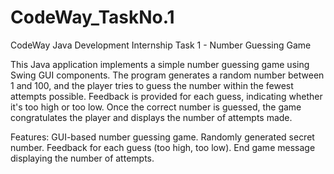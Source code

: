# CodeWay_TaskNo.1

CodeWay Java Development Internship Task 1 -  Number Guessing Game

This Java application implements a simple number guessing game using Swing GUI components. The program generates a random number between 1 and 100, and the player tries to guess the number within the fewest attempts possible. Feedback is provided for each guess, indicating whether it's too high or too low. Once the correct number is guessed, the game congratulates the player and displays the number of attempts made.

Features:
GUI-based number guessing game.
Randomly generated secret number.
Feedback for each guess (too high, too low).
End game message displaying the number of attempts.
